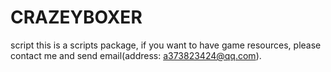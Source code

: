 # CRAZEYBOXER
script
this is a scripts package, if you want to have game resources, please contact me and send email(address: a373823424@qq.com).
